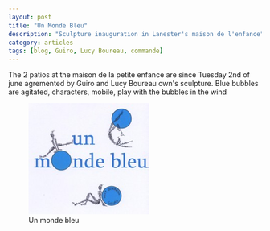 ```yaml
---
layout: post
title: "Un Monde Bleu"
description: "Sculpture inauguration in Lanester's maison de l'enfance"
category: articles
tags: [blog, Guiro, Lucy Boureau, commande]
---
```

The 2 patios at the maison de la petite enfance are since Tuesday 2nd of june agremented by Guiro and Lucy Boureau own's sculpture.
Blue bubbles are agitated, characters, mobile, play with the bubbles in the wind

<figure>
	<img src="/images/monde-bleu.jpg">
	<figcaption>Un monde bleu</figcaption>
</figure>
